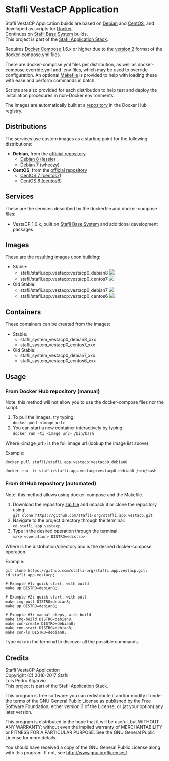# Stafli VestaCP Application
Stafli VestaCP Application builds are based on [Debian](https://www.debian.org) and [CentOS](https://www.centos.org), and developed as scripts for [Docker](https://www.docker.com).  
Continues on [Stafli Base System](https://github.com/stafli-org/stafli.system.base) builds.  
This project is part of the [Stafli Application Stack](https://github.com/stafli-org).

Requires [Docker Compose](https://docs.docker.com/compose) 1.6.x or higher due to the [version 2](https://docs.docker.com/compose/compose-file/#versioning) format of the docker-compose.yml files.

There are docker-compose.yml files per distribution, as well as docker-compose.override.yml and .env files, which may be used to override configuration.
An optional [Makefile](../../tree/master/Makefile) is provided to help with loading these with ease and perform commands in batch.

Scripts are also provided for each distribution to help test and deploy the installation procedures in non-Docker environments.

The images are automatically built at a [repository](https://hub.docker.com/r/stafli/stafli.app.vestacp) in the Docker Hub registry.

## Distributions
The services use custom images as a starting point for the following distributions:
- __Debian__, from the [official repository](https://hub.docker.com/_/debian)
  - [Debian 8 (jessie)](../../tree/master/debian8)
  - [Debian 7 (wheezy)](../../tree/master/debian7)
- __CentOS__, from the [official repository](https://hub.docker.com/_/centos)
  - [CentOS 7 (centos7)](../../tree/master/centos7)
  - [CentOS 6 (centos6)](../../tree/master/centos6)

## Services
These are the services described by the dockerfile and docker-compose files:
- VestaCP 1.0.x, built on [Stafli Base System](https://github.com/stafli-org/stafli.system.base) and additional development packages

## Images
These are the [resulting images](https://hub.docker.com/r/stafli/stafli.app.vestacp/tags) upon building:
- Stable:
  - stafli/stafli.app.vestacp:vestacp0_debian8   [![](https://images.microbadger.com/badges/image/stafli/stafli.app.vestacp:vestacp0_debian8.svg)](https://microbadger.com/images/stafli/stafli.app.vestacp:vestacp0_debian8 "Get your own image badge on microbadger.com")
  - stafli/stafli.app.vestacp:vestacp0_centos7   [![](https://images.microbadger.com/badges/image/stafli/stafli.app.vestacp:vestacp0_centos7.svg)](https://microbadger.com/images/stafli/stafli.app.vestacp:vestacp0_centos7 "Get your own image badge on microbadger.com")
- Old Stable:
  - stafli/stafli.app.vestacp:vestacp0_debian7   [![](https://images.microbadger.com/badges/image/stafli/stafli.app.vestacp:vestacp0_debian7.svg)](https://microbadger.com/images/stafli/stafli.app.vestacp:vestacp0_debian7 "Get your own image badge on microbadger.com")
  - stafli/stafli.app.vestacp:vestacp0_centos6   [![](https://images.microbadger.com/badges/image/stafli/stafli.app.vestacp:vestacp0_centos6.svg)](https://microbadger.com/images/stafli/stafli.app.vestacp:vestacp0_centos6 "Get your own image badge on microbadger.com")

## Containers
These containers can be created from the images:
- Stable:
  - stafli_system_vestacp0_debian8_xxx
  - stafli_system_vestacp0_centos7_xxx
- Old Stable:
  - stafli_system_vestacp0_debian7_xxx
  - stafli_system_vestacp0_centos6_xxx

## Usage

### From Docker Hub repository (manual)

Note: this method will not allow you to use the docker-compose files nor the script.

1. To pull the images, try typing:  
`docker pull <image_url>`
2. You can start a new container interactively by typing:  
`docker run -ti <image_url> /bin/bash`

Where <image_url> is the full image url (lookup the image list above).

Example:
```
docker pull stafli/stafli.app.vestacp:vestacp0_debian8

docker run -ti stafli/stafli.app.vestacp:vestacp0_debian8 /bin/bash
```

### From GitHub repository (automated)

Note: this method allows using docker-compose and the Makefile.

1. Download the repository [zip file](https://github.com/stafli-org/stafli.app.vestacp/archive/master.zip) and unpack it or clone the repository using:  
`git clone https://github.com/stafli-org/stafli.app.vestacp.git`
2. Navigate to the project directory through the terminal:  
`cd stafli.app.vestacp`
3. Type in the desired operation through the terminal:  
`make <operation> DISTRO=<distro>`

Where <distro> is the distribution/directory and <operation> is the desired docker-compose operation.

Example:
```
git clone https://github.com/stafli-org/stafli.app.vestacp.git;
cd stafli.app.vestacp;

# Example #1: quick start, with build
make up DISTRO=debian8;

# Example #2: quick start, with pull
make img-pull DISTRO=debian8;
make up DISTRO=debian8;

# Example #3: manual steps, with build
make img-build DISTRO=debian8;
make con-create DISTRO=debian8;
make con-start DISTRO=debian8;
make con-ls DISTRO=debian8;
```

Type `make` in the terminal to discover all the possible commands.

## Credits
Stafli VestaCP Application  
Copyright (C) 2016-2017 Stafli  
Luís Pedro Algarvio  
This project is part of the Stafli Application Stack.

This program is free software: you can redistribute it and/or modify
it under the terms of the GNU General Public License as published by
the Free Software Foundation, either version 3 of the License, or
(at your option) any later version.

This program is distributed in the hope that it will be useful,
but WITHOUT ANY WARRANTY; without even the implied warranty of
MERCHANTABILITY or FITNESS FOR A PARTICULAR PURPOSE.  See the
GNU General Public License for more details.

You should have received a copy of the GNU General Public License
along with this program.  If not, see <http://www.gnu.org/licenses/>.
